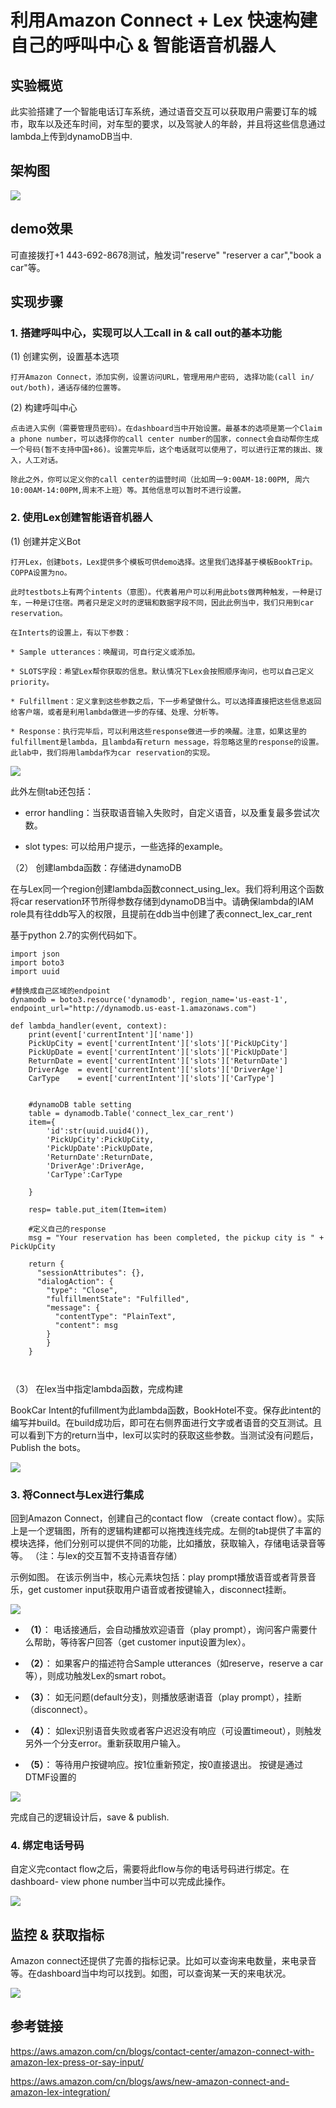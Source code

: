 # 利用Amazon Connect + Lex 快速构建自己的呼叫中心 & 智能语音机器人

## 实验概览

此实验搭建了一个智能电话订车系统，通过语音交互可以获取用户需要订车的城市，取车以及还车时间，对车型的要求，以及驾驶人的年龄，并且将这些信息通过lambda上传到dynamoDB当中. 

## 架构图

![](https://s3.ap-northeast-2.amazonaws.com/salander/quickstarter/Amazon+Connect/connect_architecture.png)

## demo效果

可直接拨打+1 443-692-8678测试，触发词"reserve"  "reserver a car","book a car"等。


## 实现步骤

### 1. 搭建呼叫中心，实现可以人工call in & call out的基本功能   

(1) 创建实例，设置基本选项   
  
	打开Amazon Connect，添加实例，设置访问URL，管理用用户密码, 选择功能(call in/ out/both)，通话存储的位置等。   

(2) 构建呼叫中心   

	点击进入实例（需要管理员密码）。在dashboard当中开始设置。最基本的选项是第一个Claim a phone number，可以选择你的call center number的国家，connect会自动帮你生成一个号码(暂不支持中国+86)。设置完毕后，这个电话就可以使用了，可以进行正常的拨出、拨入，人工对话。   

	除此之外，你可以定义你的call center的运营时间（比如周一9:00AM-18:00PM, 周六10:00AM-14:00PM,周末不上班）等。其他信息可以暂时不进行设置。   


### 2. 使用Lex创建智能语音机器人

(1) 创建并定义Bot   
    
    打开Lex，创建bots，Lex提供多个模板可供demo选择。这里我们选择基于模板BookTrip。COPPA设置为no。

    此时testbots上有两个intents（意图）。代表着用户可以利用此bots做两种触发，一种是订车，一种是订住宿。两者只是定义时的逻辑和数据字段不同，因此此例当中，我们只用到car reservation。

    在Interts的设置上，有以下参数：    

    * Sample utterances：唤醒词，可自行定义或添加。        

    * SLOTS字段：希望Lex帮你获取的信息。默认情况下Lex会按照顺序询问，也可以自己定义priority。       

    * Fulfillment：定义拿到这些参数之后，下一步希望做什么。可以选择直接把这些信息返回给客户端，或者是利用lambda做进一步的存储、处理、分析等。

    * Response：执行完毕后，可以利用这些response做进一步的唤醒。注意，如果这里的fulfillment是lambda，且lambda有return message，将忽略这里的response的设置。 此lab中，我们将用lambda作为car reservation的实现。

![](https://s3.ap-northeast-2.amazonaws.com/salander/quickstarter/Amazon+Connect/lex.png)

此外左侧tab还包括：   

* error handling：当获取语音输入失败时，自定义语音，以及重复最多尝试次数。   

* slot types: 可以给用户提示，一些选择的example。

   
（2） 创建lambda函数：存储进dynamoDB

在与Lex同一个region创建lambda函数connect_using_lex。我们将利用这个函数将car reservation环节所得参数存储到dynamoDB当中。请确保lambda的IAM role具有往ddb写入的权限，且提前在ddb当中创建了表connect_lex_car_rent

基于python 2.7的实例代码如下。   

```
import json
import boto3
import uuid

#替换成自己区域的endpoint
dynamodb = boto3.resource('dynamodb', region_name='us-east-1', endpoint_url="http://dynamodb.us-east-1.amazonaws.com")

def lambda_handler(event, context):
    print(event['currentIntent']['name'])
    PickUpCity = event['currentIntent']['slots']['PickUpCity']
    PickUpDate = event['currentIntent']['slots']['PickUpDate']
    ReturnDate = event['currentIntent']['slots']['ReturnDate']
    DriverAge  = event['currentIntent']['slots']['DriverAge']
    CarType    = event['currentIntent']['slots']['CarType']
    

	#dynamoDB table setting 
    table = dynamodb.Table('connect_lex_car_rent')
    item={
		'id':str(uuid.uuid4()),
		'PickUpCity':PickUpCity,
		'PickUpDate':PickUpDate,
		'ReturnDate':ReturnDate,
		'DriverAge':DriverAge,
		'CarType':CarType
        
    }

    resp= table.put_item(Item=item)
    
    #定义自己的response
    msg = "Your reservation has been completed, the pickup city is " + PickUpCity
    
    return {
      "sessionAttributes": {},
      "dialogAction": {
        "type": "Close",
        "fulfillmentState": "Fulfilled",
        "message": {
          "contentType": "PlainText",
          "content": msg
        }
        }
    }

   
```

（3） 在lex当中指定lambda函数，完成构建   

BookCar Intent的fufillment为此lambda函数，BookHotel不变。保存此intent的编写并build。在build成功后，即可在右侧界面进行文字或者语音的交互测试。且可以看到下方的return当中，lex可以实时的获取这些参数。当测试没有问题后，Publish the bots。   
   
![](https://s3.ap-northeast-2.amazonaws.com/salander/quickstarter/Amazon+Connect/testbots.png)


### 3. 将Connect与Lex进行集成

回到Amazon Connect，创建自己的contact flow （create contact flow）。实际上是一个逻辑图，所有的逻辑构建都可以拖拽连线完成。左侧的tab提供了丰富的模块选择，他们分别可以提供不同的功能，比如播放，获取输入，存储电话录音等等。 （注：与lex的交互暂不支持语音存储）     

示例如图。 在该示例当中，核心元素块包括：play prompt播放语音或者背景音乐，get customer input获取用户语音或者按键输入，disconnect挂断。

![](https://s3.ap-northeast-2.amazonaws.com/salander/quickstarter/Amazon+Connect/contact-flow.png)

* **（1）**： 电话接通后，会自动播放欢迎语音（play prompt），询问客户需要什么帮助，等待客户回答（get customer input设置为lex）。

* **（2）**： 如果客户的描述符合Sample utterances（如reserve，reserve a car等），则成功触发Lex的smart robot。

* **（3）**： 如无问题(default分支)，则播放感谢语音（play prompt），挂断（disconnect）。

* **（4）**： 如lex识别语音失败或者客户迟迟没有响应（可设置timeout），则触发另外一个分支error。重新获取用户输入。

* **（5）**： 等待用户按键响应。按1位重新预定，按0直接退出。 按键是通过DTMF设置的   

![](https://s3.ap-northeast-2.amazonaws.com/salander/quickstarter/Amazon+Connect/get-customer-input-dtmf.png)

完成自己的逻辑设计后，save & publish.   

### 4. 绑定电话号码

自定义完contact flow之后，需要将此flow与你的电话号码进行绑定。在dashboard- view phone number当中可以完成此操作。

![](https://s3.ap-northeast-2.amazonaws.com/salander/quickstarter/Amazon+Connect/bindphone.png)


## 监控 & 获取指标

Amazon connect还提供了完善的指标记录。比如可以查询来电数量，来电录音等。在dashboard当中均可以找到。如图，可以查询某一天的来电状况。

![](https://s3.ap-northeast-2.amazonaws.com/salander/quickstarter/Amazon+Connect/metics.png)


## 参考链接

https://aws.amazon.com/cn/blogs/contact-center/amazon-connect-with-amazon-lex-press-or-say-input/   

https://aws.amazon.com/cn/blogs/aws/new-amazon-connect-and-amazon-lex-integration/   

